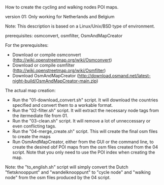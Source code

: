 How to create the cycling and walking nodes POI maps.

version 01: Only working for Netherlands and Belgium

Note: This description is based on a Linux/Unix/BSD type of environment.

prerequisites: osmconvert, osmfilter, OsmAndMapCreator

For the prerequisites:
- Download or compile osmconvert (http://wiki.openstreetmap.org/wiki/Osmconvert)
- Download or compile osmfilter (http://wiki.openstreetmap.org/wiki/Osmfilter)
- Download OsmAndMapCreator (http://download.osmand.net/latest-night-build/OsmAndMapCreator-main.zip)


The actual map creation:
- Run the "01-download_convert.sh" script. It will download the countries specified and convert them to a workable format.
- Run the "02-filter.sh" script. It will extract the necessary node tags from the itermediate file from 01.
- Run the "03-clean.sh" script. It will remove a lot of unneccessary or even conflicting tags.
- Run the "04-merge_create.sh" script. This will create the final osm files to create the maps
- Run OsmAndMapCreator, either from the GUI or the command line, to create the desired obf POI maps from the osm files created from the 04 script. Note that you only need to use the POI index when creating the map.



Note: the "to_english.sh" script will simply convert the Dutch "fietsknooppunt" and "wandelknooppunt" to "cycle node" and "walking node" from the osm files produced by the 04 script.
